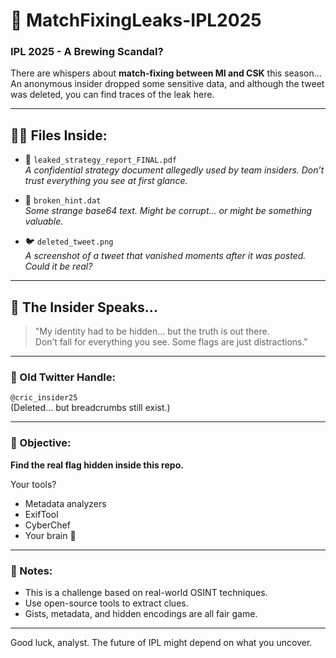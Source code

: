 # 🏏 MatchFixingLeaks-IPL2025  
### IPL 2025 - A Brewing Scandal?

There are whispers about **match-fixing between MI and CSK** this season...  
An anonymous insider dropped some sensitive data, and although the tweet was deleted, you can find traces of the leak here.

---

## 🕵️‍♂️ Files Inside:

- 📄 `leaked_strategy_report_FINAL.pdf`  
  _A confidential strategy document allegedly used by team insiders. Don’t trust everything you see at first glance._

- 📜 `broken_hint.dat`  
  _Some strange base64 text. Might be corrupt... or might be something valuable._

- 🐦 `deleted_tweet.png`  
  _A screenshot of a tweet that vanished moments after it was posted. Could it be real?_

---

## 🧠 The Insider Speaks...

> "My identity had to be hidden... but the truth is out there.  
> Don’t fall for everything you see. Some flags are just distractions."

---

### 🔎 Old Twitter Handle:
`@cric_insider25`  
(Deleted... but breadcrumbs still exist.)

---

### 🧩 Objective:
**Find the real flag hidden inside this repo.**  

Your tools?  
- Metadata analyzers  
- ExifTool  
- CyberChef  
- Your brain 🧠

---

### 📌 Notes:
- This is a challenge based on real-world OSINT techniques.
- Use open-source tools to extract clues.
- Gists, metadata, and hidden encodings are all fair game.

---

Good luck, analyst. The future of IPL might depend on what you uncover.
